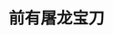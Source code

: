 <!--
 * @Desc: 
 * @Author: 曾茹菁
 * @Date: 2022-08-02 16:04:23
 * @LastEditors: 曾茹菁
 * @LastEditTime: 2022-08-02 16:04:39
-->
# 前有屠龙宝刀